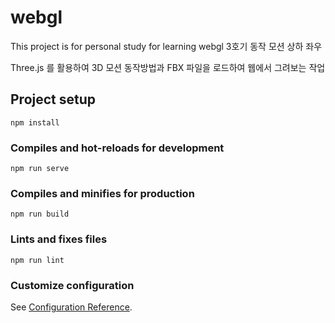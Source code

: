 # webgl

This project is for personal study for learning webgl
3호기 동작 모션 상하 좌우 <br />

Three.js 를 활용하여 3D 모션 동작방법과 FBX 파일을 로드하여 웹에서 그려보는 작업




## Project setup
```
npm install
```

### Compiles and hot-reloads for development
```
npm run serve
```

### Compiles and minifies for production
```
npm run build
```

### Lints and fixes files
```
npm run lint
```

### Customize configuration
See [Configuration Reference](https://cli.vuejs.org/config/).
